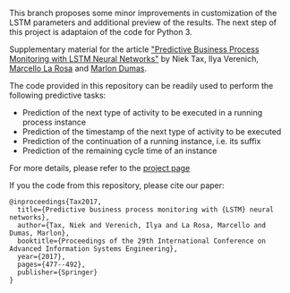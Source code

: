 This branch proposes some minor improvements in customization of the LSTM parameters and additional preview of the results. The next step of this project is adaptaion of the code for Python 3.  
  
Supplementary material for the article ["Predictive Business Process Monitoring with
LSTM Neural Networks"](https://arxiv.org/abs/1612.02130) by Niek Tax, Ilya Verenich, [Marcello La Rosa](http://www.marcellolarosa.com/) and [Marlon Dumas](http://kodu.ut.ee/~dumas/).

The code provided in this repository can be readily used to perform the following predictive tasks:
* Prediction of the next type of activity to be executed in a running process instance
* Prediction of the timestamp of the next type of activity to be executed
* Prediction of the continuation of a running instance, i.e. its suffix
* Prediction of the remaining cycle time of an instance

For more details, please refer to the [project page](https://verenich.github.io/ProcessSequencePrediction)

If you the code from this repository, please cite our paper:
```
@inproceedings{Tax2017,
  title={Predictive business process monitoring with {LSTM} neural networks},
  author={Tax, Niek and Verenich, Ilya and La Rosa, Marcello and Dumas, Marlon},
  booktitle={Proceedings of the 29th International Conference on Advanced Information Systems Engineering},
  year={2017},
  pages={477--492},
  publisher={Springer}
}
```
